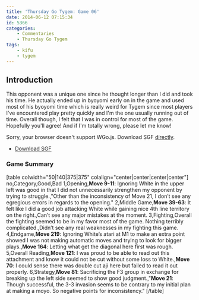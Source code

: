 ```yaml
---
title: 'Thursday Go Tygem: Game 06'
date: 2014-06-12 07:15:34
id: 5366
categories:
	- Commentaries
	- Thursday Go Tygem
tags:
	- kifu
	- tygem
---
```


## Introduction

This opponent was a unique one since he thought longer than I did and took his time. He actually ended up in byoyomi early on in the game and used most of his byoyomi time which is really weird for Tygem since most players I've encountered play pretty quickly and I'm the one usually running out of time. Overall though, I felt that I was in control for most of the game. Hopefully you'll agree! And if I'm totally wrong, please let me know!

<article>
	<section data-wgo="/kifu/2014/2014.06.12-TGT-06.sgf" data-wgo-enablewheel="false" style="width: 100%">
	  <p>Sorry, your browser doesn't support WGo.js. Download SGF <a href="/kifu/2014/2014.06.12-TGT-06.sgf">directly</a>.</p>
	</section>
	<div><ul><li><a href="/kifu/2014/2014.06.12-TGT-06.sgf">Download SGF</a></li></ul></div>
</article>

### Game Summary

[table colwidth="50|140|375|375" colalign="center|center|center|center"]
no,Category,Good,Bad
1,Opening,**Move 9-11**: Ignoring White in the upper left was good in that I did not unnecessarily strengthen my opponent by trying to struggle.,"Other than the inconsistency of Move 21, I don’t see any egregious errors in regards to the opening."
2,Middle Game,**Move 39-63**: It felt like I did a good job attacking White while gaining nice 4th line territory on the right.,Can’t see any major mistakes at the moment.
3,Fighting,Overall the fighting seemed to be in my favor most of the game. Nothing terribly complicated.,Didn’t see any real weaknesses in my fighting this game.
4,Endgame,**Move 219**: Ignoring White’s atari at M1 to make an extra point showed I was not making automatic moves and trying to look for bigger plays.,**Move 164**: Letting what get the diagonal here first was rough.
5,Overall Reading,**Move 121**: I was proud to be able to read out this attachment and know it could not be cut without some loss to White.,**Move 70**: I could sense there was double cut aji here but failed to read it out properly.
6,Strategy,**Move 81**: Sacrificing the F3 group in exchange for breaking up the left side seemed to show good judgment.,"**Move 21**: Though successful, the 3-3 invasion seems to be contrary to my initial plan at making a moyo. So negative points for inconsistency."
[/table]